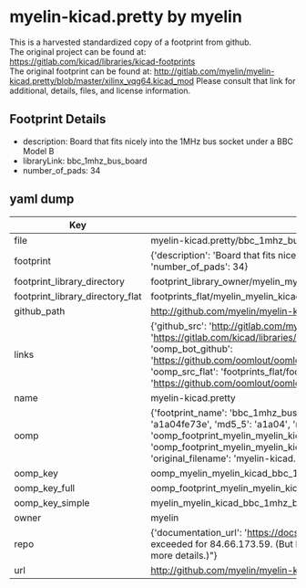 # myelin-kicad.pretty by myelin  
This is a harvested standardized copy of a footprint from github.  
The original project can be found at:  
https://gitlab.com/kicad/libraries/kicad-footprints  
The original footprint can be found at:
http://gitlab.com/myelin/myelin-kicad.pretty/blob/master/xilinx_vqg64.kicad_mod
Please consult that link for additional, details, files, and license information.  
## Footprint Details
* description: Board that fits nicely into the 1MHz bus socket under a BBC Model B  
* libraryLink: bbc_1mhz_bus_board  
* number_of_pads: 34  
## yaml dump  
| Key | Value |  
| --- | --- |  
| file | myelin-kicad.pretty/bbc_1mhz_bus_board.kicad_mod |  
| footprint | {'description': 'Board that fits nicely into the 1MHz bus socket under a BBC Model B', 'libraryLink': 'bbc_1mhz_bus_board', 'number_of_pads': 34} |  
| footprint_library_directory | footprint_library_owner/myelin_myelin-kicad.pretty |  
| footprint_library_directory_flat | footprints_flat/myelin_myelin_kicad_bbc_1mhz_bus_board/working |  
| github_path | http://github.com/myelin/myelin-kicad.pretty/blob/master/bbc_1mhz_bus_board.kicad_mod |  
| links | {'github_src': 'http://gitlab.com/myelin/myelin-kicad.pretty/blob/master/xilinx_vqg64.kicad_mod', 'github_src_repo': 'https://gitlab.com/kicad/libraries/kicad-footprints', 'oomp_bot': 'footprints/myelin_myelin_kicad_bbc_1mhz_bus_board/working', 'oomp_bot_github': 'https://github.com/oomlout/oomlout_oomp_footprint_bot/tree/main/footprints/myelin_myelin_kicad_bbc_1mhz_bus_board/working', 'oomp_src_flat': 'footprints_flat/footprints_flat/myelin_myelin_kicad_bbc_1mhz_bus_board/working', 'oomp_src_flat_github': 'https://github.com/oomlout/oomlout_oomp_footprint_src/tree/main/footprints_flat/myelin_myelin_kicad_bbc_1mhz_bus_board/working'} |  
| name | myelin-kicad.pretty |  
| oomp | {'footprint_name': 'bbc_1mhz_bus_board', 'library_name': 'myelin_kicad', 'md5': 'a1a04fe73e382a60fe4a822cfccca7b9', 'md5_10': 'a1a04fe73e', 'md5_5': 'a1a04', 'md5_6': 'a1a04f', 'oomp_key': 'oomp_myelin_myelin_kicad_bbc_1mhz_bus_board', 'oomp_key_extra': 'oomp_footprint_myelin_myelin_kicad_bbc_1mhz_bus_board', 'oomp_key_full': 'oomp_footprint_myelin_myelin_kicad_bbc_1mhz_bus_board_a1a04f', 'oomp_key_simple': 'myelin_myelin_kicad_bbc_1mhz_bus_board', 'original_filename': 'myelin-kicad.pretty/bbc_1mhz_bus_board.kicad_mod', 'owner_name': 'myelin'} |  
| oomp_key | oomp_myelin_myelin_kicad_bbc_1mhz_bus_board |  
| oomp_key_full | oomp_footprint_myelin_myelin_kicad_bbc_1mhz_bus_board |  
| oomp_key_simple | myelin_myelin_kicad_bbc_1mhz_bus_board |  
| owner | myelin |  
| repo | {'documentation_url': 'https://docs.github.com/rest/overview/resources-in-the-rest-api#rate-limiting', 'message': "API rate limit exceeded for 84.66.173.59. (But here's the good news: Authenticated requests get a higher rate limit. Check out the documentation for more details.)"} |  
| url | http://github.com/myelin/myelin-kicad.pretty |  

